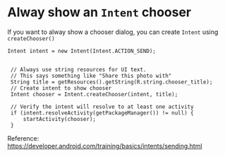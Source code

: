 # Alway show an `Intent` chooser

If you want to alway show a chooser dialog, you can create `Intent` using `createChooser()`

   ```
   Intent intent = new Intent(Intent.ACTION_SEND);


    // Always use string resources for UI text.
    // This says something like "Share this photo with"
    String title = getResources().getString(R.string.chooser_title);
    // Create intent to show chooser
    Intent chooser = Intent.createChooser(intent, title);

    // Verify the intent will resolve to at least one activity
    if (intent.resolveActivity(getPackageManager()) != null) {
        startActivity(chooser);
    }
```

Reference: https://developer.android.com/training/basics/intents/sending.html
